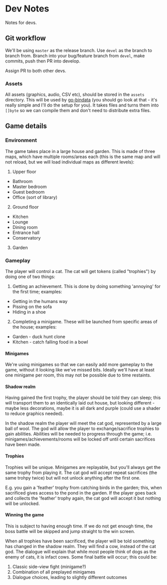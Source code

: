 # Dev Notes
Notes for devs.

## Git workflow
We'll be using `master` as the release branch.  Use `devel` as the branch to
branch from.  Branch into your bug/feature branch from `devel`, make commits,
push then PR into develop.

Assign PR to both other devs.

### Assets
All assets (graphics, audio, CSV etc), should be stored in the `assets` directory.
This will be used by [go-bindata](github.com/kevinburke/go-bindata) (you should
go look at that - it's really simple and I'll do the setup for you).  It takes
files and turns them into `[]byte` so we can compile them and don't need to
distribute extra files.

## Game details
### Environment
The game takes place in a large house and garden.  This is made of three maps,
which have multiple rooms/areas each (this is the same map and will not reload,
but we will load individual maps as different levels):
 1. Upper floor
   - Bathroom
   - Master bedroom
   - Guest bedroom
   - Office (sort of library)
 2. Ground floor
   - Kitchen
   - Lounge
   - Dining room
   - Entrance hall
   - Conservatory
 3. Garden

### Gameplay
The player will control a cat.  The cat will get tokens (called "trophies") by
doing one of two things:
 1. Getting an achievement.  This is done by doing something 'annoying' for the
 first time; examples:
  - Getting in the humans way
  - Pissing on the sofa
  - Hiding in a shoe
 2. Completing a minigame.  These will be launched from specific areas of the
 house; examples:
  - Garden - duck hunt clone
  - Kitchen - catch falling food in a bowl

#### Minigames
We're using minigames so that we can easily add more gameplay to the game,
without it looking like we've missed bits.  Ideally we'll have at least one
minigame per room, this may not be possible due to time restaints.

#### Shadow realm
Having gained the first trophy, the player should be told they can sleep; this
will transport them to an identically laid out house, but looking different -
maybe less decorations, maybe it is all dark and purple (could use a shader to
reduce graphics needed).

In the shadow realm the player will meet the cat god, represented by a large
ball of wool.  The god will allow the player to exchange/sacrifice trophies to
gain abilities.  Abilities will be needed to progress through the game; i.e.
minigames/achievements/rooms will be locked off until certain sacrifices have
been made.

#### Trophies
Trophies will be unique.  Minigames are replayable, but you'll always get the
same trophy from playing it.  The cat god will accept repeat sacrifices (the
same trohpy twice) but will not unlock anything after the first one.

E.g. you gain a 'feather' trophy from catching birds in the garden; this, when
sacrificed gives access to the pond in the garden.  If the player goes back and
collects the 'feather' trophy again, the cat god will accept it but nothing will
be unlocked.

#### Winning the game
This is subject to having enough time.  If we do not get enough time, the boss
battle will be skipped and jump straight to the win screen.

When all trophies have been sacrificed, the player will be told something has
changed in the shadow realm.  They will find a cow, instead of the cat god.  The
dialogue will explain that while most people think of dogs as the enemy of cats,
it is infact cows.  Some final battle will occur; this could be:
 1. Classic side-view fight (minigame?)
 2. Combination of all preplayed minigames
 3. Dialogue choices, leading to slightly different outcomes
